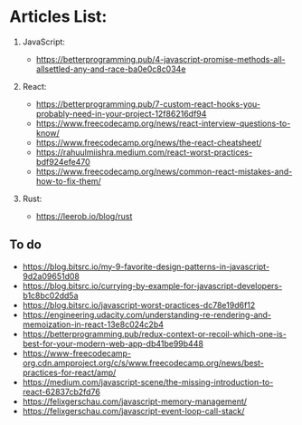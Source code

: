 # Articles List:

1. JavaScript:
    - https://betterprogramming.pub/4-javascript-promise-methods-all-allsettled-any-and-race-ba0e0c8c034e

2. React:
    - https://betterprogramming.pub/7-custom-react-hooks-you-probably-need-in-your-project-12f86216df94
    - https://www.freecodecamp.org/news/react-interview-questions-to-know/
    - https://www.freecodecamp.org/news/the-react-cheatsheet/
    - https://rahuulmiishra.medium.com/react-worst-practices-bdf924efe470
    - https://www.freecodecamp.org/news/common-react-mistakes-and-how-to-fix-them/

3. Rust:
    - https://leerob.io/blog/rust

## To do
- https://blog.bitsrc.io/my-9-favorite-design-patterns-in-javascript-9d2a09651d08
- https://blog.bitsrc.io/currying-by-example-for-javascript-developers-b1c8bc02dd5a
- https://blog.bitsrc.io/javascript-worst-practices-dc78e19d6f12
- https://engineering.udacity.com/understanding-re-rendering-and-memoization-in-react-13e8c024c2b4
- https://betterprogramming.pub/redux-context-or-recoil-which-one-is-best-for-your-modern-web-app-db41be99b448
- https://www-freecodecamp-org.cdn.ampproject.org/c/s/www.freecodecamp.org/news/best-practices-for-react/amp/
- https://medium.com/javascript-scene/the-missing-introduction-to-react-62837cb2fd76
- https://felixgerschau.com/javascript-memory-management/
- https://felixgerschau.com/javascript-event-loop-call-stack/
